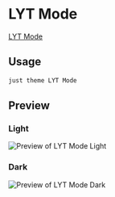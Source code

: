 # LYT Mode

[LYT Mode](#)

## Usage

```bash
just theme LYT Mode
```

## Preview

### Light

![Preview of LYT Mode Light](preview-light.png)

### Dark

![Preview of LYT Mode Dark](preview-dark.png)
